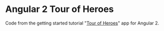 # Angular 2 Tour of Heroes

Code from the getting started tutorial "[Tour of Heroes](https://angular.io/docs/ts/latest/tutorial/toh-pt1.html)" app for Angular 2.
